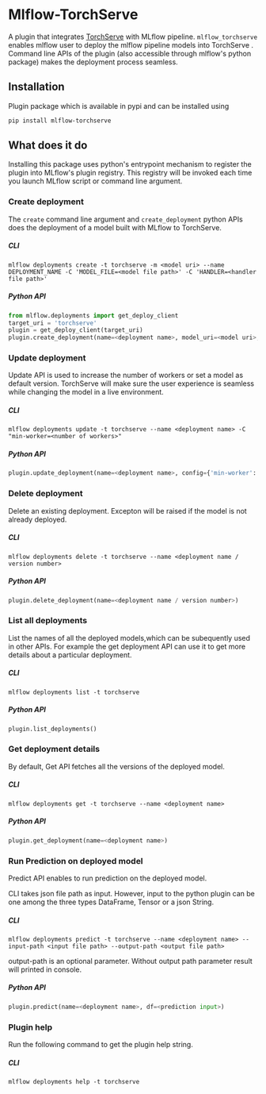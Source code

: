 # Mlflow-TorchServe

A plugin that integrates [TorchServe](https://github.com/pytorch/serve) with MLflow pipeline. 
``mlflow_torchserve`` enables mlflow user to deploy the  mlflow pipeline models into TorchServe .
Command line APIs of the plugin (also accessible through mlflow's python package) makes the deployment process seamless.

## Installation
Plugin package which is available in pypi and can be installed using

```bash
pip install mlflow-torchserve
```
## What does it do
Installing this package uses python's entrypoint mechanism to register the plugin into MLflow's
plugin registry. This registry will be invoked each time you launch MLflow script or command line
argument.


### Create deployment
 The `create` command line argument and ``create_deployment`` python
APIs does the deployment of a model built with MLflow to TorchServe.

##### CLI
```shell script
mlflow deployments create -t torchserve -m <model uri> --name DEPLOYMENT_NAME -C 'MODEL_FILE=<model file path>' -C 'HANDLER=<handler file path>'
```

##### Python API
```python
from mlflow.deployments import get_deploy_client
target_uri = 'torchserve'
plugin = get_deploy_client(target_uri)
plugin.create_deployment(name=<deployment name>, model_uri=<model uri>, config={"MODEL_FILE": <model file path>, "HANDLER": <handler file path>})
```

### Update deployment
Update API is used to increase the number of workers or set a model as default version. 
TorchServe will make sure the user experience is seamless while changing the model in a live environment.

##### CLI
```shell script
mlflow deployments update -t torchserve --name <deployment name> -C "min-worker=<number of workers>"
```

##### Python API
```python
plugin.update_deployment(name=<deployment name>, config={'min-worker': <number of workers>})
```

### Delete deployment
Delete an existing deployment. Excepton will be raised if the model is not already deployed.

##### CLI
```shell script
mlflow deployments delete -t torchserve --name <deployment name / version number>
```

##### Python API
```python
plugin.delete_deployment(name=<deployment name / version number>)
```

### List all deployments
List the names of all the deployed models,which can be subequently used in other APIs. For 
example the get deployment API can use it to get more details about a particular deployment.

##### CLI
```shell script
mlflow deployments list -t torchserve
```

##### Python API
```python
plugin.list_deployments()
```

### Get deployment details
By default, Get API fetches all the versions of the deployed model.

##### CLI
```shell script
mlflow deployments get -t torchserve --name <deployment name>
```

##### Python API
```python
plugin.get_deployment(name=<deployment name>)
```

### Run Prediction on deployed model
Predict API enables to run prediction on the deployed model. 

CLI takes json file path as input. However, input to the python plugin can be one among the three types
DataFrame, Tensor or a json String.

##### CLI
```shell script
mlflow deployments predict -t torchserve --name <deployment name> --input-path <input file path> --output-path <output file path>
```

output-path is an optional parameter. Without output path parameter result will printed in console.

##### Python API
```python
plugin.predict(name=<deployment name>, df=<prediction input>)
```

### Plugin help
Run the following command to get the plugin help string.

##### CLI
```shell script
mlflow deployments help -t torchserve
``` 


